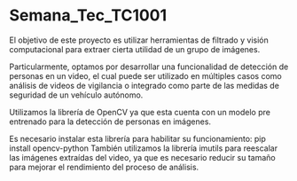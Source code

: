 # Semana_Tec_TC1001

El objetivo de este proyecto es utilizar herramientas de filtrado y visión computacional para extraer cierta utilidad de un grupo de imágenes.

Particularmente, optamos por desarrollar una funcionalidad de detección de personas en un video, el cual puede ser utilizado en múltiples casos como
análisis de videos de vigilancia o integrado como parte de las medidas de seguridad de un vehículo autónomo.

Utilizamos la librería de OpenCV ya que esta cuenta con un modelo pre entrenado para la detección de personas en imágenes.

Es necesario instalar esta librería para habilitar su funcionamiento: pip install opencv-python
También utilizamos la librería imutils para reescalar las imágenes extraídas del video, ya que es necesario reducir su tamaño para mejorar el 
rendimiento del proceso de análisis.

